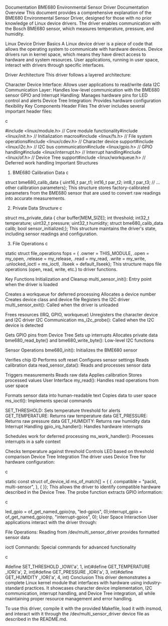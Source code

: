 Documentation
BME680 Environmental Sensor Driver Documentation
Overview
This document provides a comprehensive explanation of the BME680 Environmental Sensor Driver, designed for those with no prior knowledge of Linux device drivers. The driver enables communication with the Bosch BME680 sensor, which measures temperature, pressure, and humidity.

Linux Device Driver Basics
A Linux device driver is a piece of code that allows the operating system to communicate with hardware devices. Device drivers run in kernel space, which means they have direct access to hardware and system resources. User applications, running in user space, interact with drivers through specific interfaces.

Driver Architecture
This driver follows a layered architecture:

Character Device Interface: Allows user applications to read/write data
I2C Communication Layer: Handles low-level communication with the BME680 sensor
GPIO and Interrupt Handling: Manages hardware pins for LED control and alerts
Device Tree Integration: Provides hardware configuration flexibility
Key Components
Header Files
The driver includes several important header files:

c

#include <linux/module.h>      // Core module functionality#include <linux/init.h>        // Initialization macros#include <linux/fs.h>          // File system operations#include <linux/cdev.h>        // Character device support#include <linux/i2c.h>         // I2C bus communication#include <linux/gpio.h>        // GPIO handling#include <linux/interrupt.h>   // Interrupt handling#include <linux/of.h>          // Device Tree support#include <linux/workqueue.h>   // Deferred work handling
Important Structures
1. BME680 Calibration Data
c

struct bme680_calib_data {    uint16_t par_t1;    int16_t par_t2;    int8_t par_t3;    // ... other calibration parameters};
This structure stores factory-calibrated parameters from the BME680 sensor that are used to convert raw readings into accurate measurements.

2. Private Data Structure
c

struct ms_private_data {    char buffer[MEM_SIZE];    int threshold;    int32_t temperature;    uint32_t pressure;    uint32_t humidity;    struct bme680_calib_data calib;    bool sensor_initialized;};
This structure maintains the driver's state, including sensor readings and configuration.

3. File Operations
c

static struct file_operations fops = {    .owner = THIS_MODULE,    .open = my_open,    .release = my_release,    .read = my_read,    .write = my_write,    .unlocked_ioctl = ms_ioctl,    .llseek = default_llseek};
This structure maps file operations (open, read, write, etc.) to driver functions.

Key Functions
Initialization and Cleanup
multi_sensor_init(): Entry point when the driver is loaded

Creates a workqueue for deferred processing
Allocates a device number
Creates device class and device file
Registers the I2C driver
multi_sensor_exit(): Called when the driver is unloaded

Frees resources (IRQ, GPIO, workqueue)
Unregisters the character device and I2C driver
I2C Communication
ms_i2c_probe(): Called when the I2C device is detected

Gets GPIO pins from Device Tree
Sets up interrupts
Allocates private data
bme680_read_byte() and bme680_write_byte(): Low-level I2C functions

Sensor Operations
bme680_init(): Initializes the BME680 sensor

Verifies chip ID
Performs soft reset
Configures sensor settings
Reads calibration data
read_sensor_data(): Reads and processes sensor data

Triggers measurements
Reads raw data
Applies calibration
Stores processed values
User Interface
my_read(): Handles read operations from user space

Formats sensor data into human-readable text
Copies data to user space
ms_ioctl(): Implements special commands

SET_THRESHOLD: Sets temperature threshold for alerts
GET_TEMPERATURE: Returns raw temperature data
GET_PRESSURE: Returns raw pressure data
GET_HUMIDITY: Returns raw humidity data
Interrupt Handling
gpio_irq_handler(): Handles hardware interrupts

Schedules work for deferred processing
ms_work_handler(): Processes interrupts in a safe context

Checks temperature against threshold
Controls LED based on threshold comparison
Device Tree Integration
The driver uses Device Tree for hardware configuration:

c

static const struct of_device_id ms_of_match[] = {    { .compatible = "packt,    multi-sensor", },    { }};
This allows the driver to identify compatible hardware described in the Device Tree. The probe function extracts GPIO information:

c

led_gpio = of_get_named_gpio(np, "led-gpios", 0);interrupt_gpio = of_get_named_gpio(np, "interrupt-gpios", 0);
User Space Interaction
User applications interact with the driver through:

File Operations: Reading from /dev/multi_sensor_driver provides formatted sensor data

ioctl Commands: Special commands for advanced functionality

c

#define SET_THRESHOLD _IOW('a', 1, int)#define GET_TEMPERATURE _IOR('a', 2, int)#define GET_PRESSURE _IOR('a', 3, int)#define GET_HUMIDITY _IOR('a', 4, int)
Conclusion
This driver demonstrates a complete Linux kernel module that interfaces with hardware using industry-standard practices. It showcases character device implementation, I2C communication, interrupt handling, and Device Tree integration, all while maintaining proper resource management and error handling.

To use this driver, compile it with the provided Makefile, load it with insmod, and interact with it through the /dev/multi_sensor_driver device file as described in the README.md.